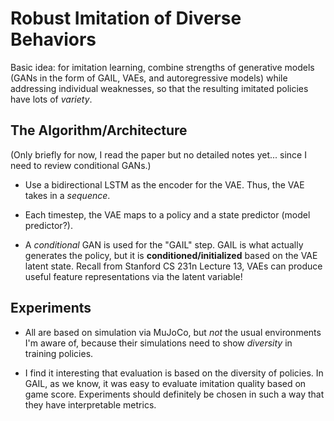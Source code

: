# Robust Imitation of Diverse Behaviors

Basic idea: for imitation learning, combine strengths of generative models
(GANs in the form of GAIL, VAEs, and autoregressive models) while addressing
individual weaknesses, so that the resulting imitated policies have lots of
*variety*.


## The Algorithm/Architecture

(Only briefly for now, I read the paper but no detailed notes yet... since I
need to review conditional GANs.)

- Use a bidirectional LSTM as the encoder for the VAE. Thus, the VAE takes in a
  *sequence*.

- Each timestep, the VAE maps to a policy and a state predictor (model
  predictor?).

- A *conditional* GAN is used for the "GAIL" step. GAIL is what actually
  generates the policy, but it is **conditioned/initialized** based on the VAE
  latent state. Recall from Stanford CS 231n Lecture 13, VAEs can produce
  useful feature representations via the latent variable!

## Experiments

- All are based on simulation via MuJoCo, but *not* the usual environments I'm
  aware of, because their simulations need to show *diversity* in training
  policies.

- I find it interesting that evaluation is based on the diversity of policies.
  In GAIL, as we know, it was easy to evaluate imitation quality based on game
  score. Experiments should definitely be chosen in such a way that they have
  interpretable metrics.
